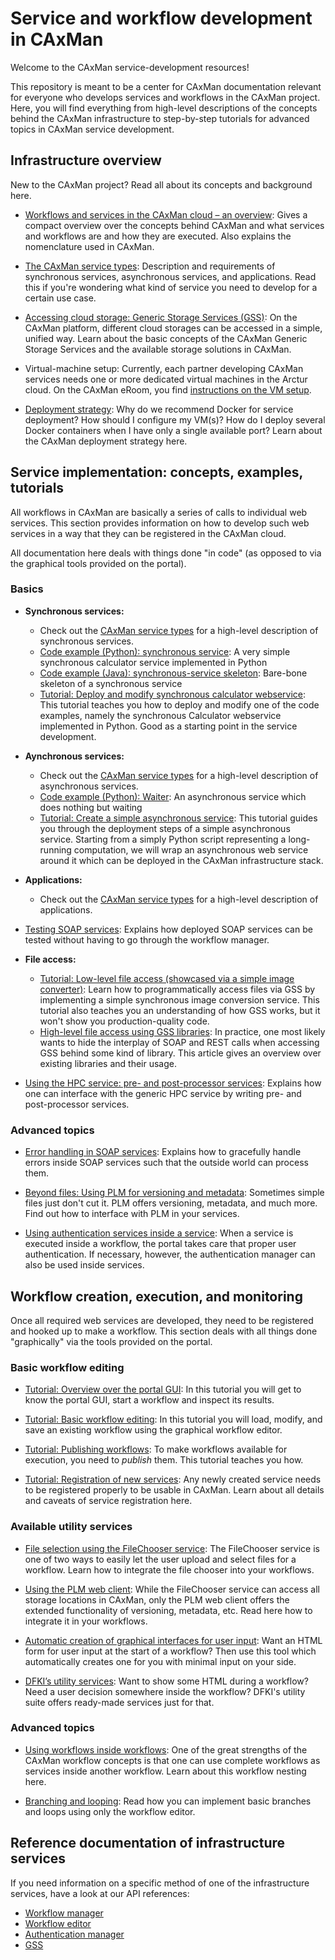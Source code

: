 # Service and workflow development in CAxMan
Welcome to the CAxMan service-development resources!

This repository is meant to be a center for CAxMan documentation relevant for
everyone who develops services and workflows in the CAxMan project. Here, you
will find everything from high-level descriptions of the concepts behind the
CAxMan infrastructure to step-by-step tutorials for advanced topics in CAxMan
service development.

## Infrastructure overview
New to the CAxMan project? Read all about its concepts and background here.

* [Workflows and services in the CAxMan cloud – an overview](infrastructure_overview/workflows_and_services.md):
  Gives a compact overview over the concepts behind CAxMan and what services and workflows are and how they are
  executed. Also explains the nomenclature used in CAxMan.

* [The CAxMan service types](infrastructure_overview/service_types.md): 
  Description and requirements of synchronous services, asynchronous services,
  and applications. Read this if you're wondering what kind of service you 
  need to develop for a certain use case.

* [Accessing cloud storage: Generic Storage Services (GSS)](infrastructure_overview/storage.md):
  On the CAxMan platform, different cloud storages can be accessed in a
  simple, unified way. Learn about the basic concepts of the CAxMan
  Generic Storage Services and the available storage solutions in
  CAxMan.
  
* Virtual-machine setup: Currently, each partner developing CAxMan services 
  needs one or more dedicated virtual machines in the Arctur cloud. On the
  CAxMan eRoom, you find [instructions on the VM setup](https://project.sintef.no/eRoomReq/Files/math/CAxMan/0_4115a/CAxMan%20VM%20instructions.pdf).

* [Deployment strategy](infrastructure_overview/deployment_strategy.md): 
  Why do we recommend Docker for service deployment? How should I configure my
  VM(s)? How do I deploy several Docker containers when I have only a single
  available port? Learn about the CAxMan deployment strategy here.

## Service implementation: concepts, examples, tutorials
All workflows in CAxMan are basically a series of calls to individual web 
services. This section provides information on how to develop such web
services in a way that they can be registered in the CAxMan cloud.

All documentation here deals with things done "in code" (as opposed to via
the graphical tools provided on the portal).

### Basics
* **Synchronous services:**
  * Check out the [CAxMan service types](infrastructure_overview/service_types.md)
    for a high-level description of synchronous services.
  * [Code example (Python): synchronous service](code_examples/Python/sync_calculator):
    A very simple synchronous calculator service implemented in Python
  * [Code example (Java): synchronous-service skeleton](code_examples/Java/skeleton_syncservice):
    Bare-bone skeleton of a synchronous service
  * [Tutorial: Deploy and modify synchronous calculator webservice](tutorials/services/python_sync_calculator.md):
    This tutorial teaches you how to deploy and modify one of the code examples,
    namely the synchronous Calculator webservice implemented in Python. Good as a
    starting point in the service development.


* **Aynchronous services:**
  * Check out the [CAxMan service types](infrastructure_overview/service_types.md)
    for a high-level description of asynchronous services.
  * [Code example (Python): Waiter](code_examples/Python/async_waiter):
    An asynchronous service which does nothing but waiting
  * [Tutorial: Create a simple asynchronous service](tutorials/services/python_async_waiter.md):
    This tutorial guides you through the deployment steps of a simple
    asynchronous service. Starting from a simply Python script representing a
    long-running computation, we will wrap an asynchronous web service around it
    which can be deployed in the CAxMan infrastructure stack.


* **Applications:**
  * Check out the [CAxMan service types](infrastructure_overview/service_types.md)
    for a high-level description of applications.
  

* [Testing SOAP services](service_implementation/basics_testing.md):
  Explains how deployed SOAP services can be tested without having to go
  through the workflow manager.


* **File access:**
  * [Tutorial: Low-level file access (showcased via a simple image converter)](tutorials/services/python_imageconverter.md):
    Learn how to programmatically access files via GSS by implementing a simple
    synchronous image conversion service. This tutorial also teaches you an
    understanding of how GSS works, but it won't show you production-quality
    code.
  * [High-level file access using GSS libraries](service_implementation/basics_gss_libraries.md):
    In practice, one most likely wants to hide the interplay of SOAP and REST
    calls when accessing GSS behind some kind of library. This article gives
    an overview over existing libraries and their usage.
    

* [Using the HPC service: pre- and post-processor services](service_implementation/basics_HPC_service.md):
  Explains how one can interface with the generic HPC service by writing
  pre- and post-processor services.

### Advanced topics

* [Error handling in SOAP services](service_implementation/advanced_error_handling.md):
  Explains how to gracefully handle errors inside SOAP services such that the
  outside world can process them.

* [Beyond files: Using PLM for versioning and metadata](service_implementation/advanced_plm.md):
  Sometimes simple files just don't cut it. PLM offers versioning, metadata,
  and much more. Find out how to interface with PLM in your services.

* [Using authentication services inside a service](service_implementation/advanced_authentication.md):
  When a service is executed inside a workflow, the portal takes care that
  proper user authentication. If necessary, however, the authentication
  manager can also be used inside services.

## Workflow creation, execution, and monitoring
Once all required web services are developed, they need to be registered and
hooked up to make a workflow. This section deals with all things done
"graphically" via the tools provided on the portal.

### Basic workflow editing
* [Tutorial: Overview over the portal GUI](tutorials/workflows/basics_portal_overview.md):
  In this tutorial you will get to know the portal GUI, start a workflow and
  inspect its results.
  
* [Tutorial: Basic workflow editing](tutorials/workflows/basics_editing.md):
  In this tutorial you will load, modify, and save an existing workflow using the
  graphical workflow editor.
  
* [Tutorial: Publishing workflows](tutorials/workflows/basics_publishing.md):
  To make workflows available for execution, you need to *publish* them. This
  tutorial teaches you how.
  
* [Tutorial: Registration of new services](tutorials/workflows/basics_service_registration.md):
  Any newly created service needs to be registered properly to be usable in
  CAxMan. Learn about all details and caveats of service registration here.

### Available utility services
* [File selection using the FileChooser service](workflow_creation/utilities_filechooser.md):
  The FileChooser service is one of two ways to easily let the user upload and
  select files for a workflow. Learn how to integrate the file chooser into
  your workflows.

* [Using the PLM web client](workflow_creation/utilities_plm_webclient.md):
  While the FileChooser service can access all storage locations in CAxMan, only
  the PLM web client offers the extended functionality of versioning, metadata, etc.
  Read here how to integrate it in your workflows.

* [Automatic creation of graphical interfaces for user input](workflow_creation/utilities_auto_gui.md):
  Want an HTML form for user input at the start of a workflow? Then use this
  tool which automatically creates one for you with minimal input on your side.

* [DFKI’s utility services](workflow_creation/utilities_dfki.md):
  Want to show some HTML during a workflow? Need a user decision somewhere inside
  the workflow? DFKI's utility suite offers ready-made services just for that.

### Advanced topics
* [Using workflows inside workflows](workflow_creation/advanced_workflow_nesting.md):
  One of the great strengths of the CAxMan workflow concepts is that one can
  use complete workflows as services inside another workflow. Learn about this
  workflow nesting here.

* [Branching and looping](workflow_creation/advanced_branching_looping.md):
  Read how you can implement basic branches and loops using only the workflow
  editor.

## Reference documentation of infrastructure services
If you need information on a specific method of one of the infrastructure
services, have a look at our API references:
* [Workflow manager](service_APIs/api_wfm.md)
* [Workflow editor](service_APIs/api_wfe.md)
* [Authentication manager](service_APIs/api_authentication.md)
* [GSS](service_APIs/api_gss.md)